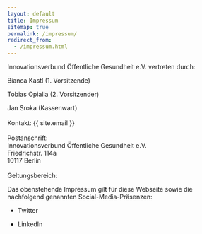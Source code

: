 ```yaml
---
layout: default
title: Impressum
sitemap: true
permalink: /impressum/
redirect_from:
  - /impressum.html
---
```


Innovationsverbund Öffentliche Gesundheit e.V. vertreten durch:

Bianca Kastl (1. Vorsitzende)

Tobias Opialla (2. Vorsitzender)

Jan Sroka (Kassenwart) ‍ <br> <br> Kontakt: {{ site.email }} <br> <br> ‍Postanschrift: <br> Innovationsverbund Öffentliche Gesundheit e.V. <br> Friedrichstr.
114a <br> 10117 Berlin <br> <br> Geltungsbereich:

Das obenstehende Impressum gilt für diese Webseite sowie die nachfolgend genannten Social-Media-Präsenzen:

- Twitter

- LinkedIn
